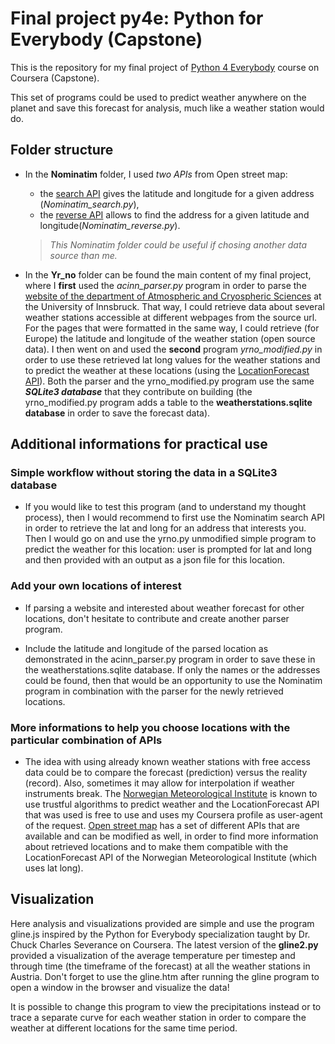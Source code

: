 # Final project py4e: Python for Everybody (Capstone)

This is the repository for my final project of [Python 4 Everybody](https://www.coursera.org/learn/python-data-visualization) course on Coursera (Capstone).

This set of programs could be used to predict weather anywhere on the planet and save this forecast for analysis, much like a weather station would do. 

## Folder structure #

- In the **Nominatim** folder, I used _two APIs_ from Open street map:

  * the [search API](https://nominatim.org/release-docs/latest/api/Search/) gives the latitude and longitude for a given address (_Nominatim_search.py_),
  * the [reverse API](https://nominatim.org/release-docs/latest/api/Reverse/) allows to find the address for a given latitude and longitude(_Nominatim_reverse.py_).
  
  > *This Nominatim folder could be useful if chosing another data source than me.*

- In the **Yr_no** folder can be found the main content of my final project, where I **first** used the _acinn_parser.py_ program in order to parse the [website of the department of Atmospheric and Cryospheric Sciences](https://acinn-data.uibk.ac.at/) at the University of Innsbruck. That way, I could retrieve data about several weather stations accessible at different webpages from the source url. For the pages that were formatted in the same way, I could retrieve (for Europe) the latitude and longitude of the weather station (open source data). I then went on and used the **second** program _yrno_modified.py_ in order to use these retrieved lat long values for the weather stations and to predict the weather at these locations (using the [LocationForecast API](https://developer.yr.no/doc/locationforecast/HowTO/)). Both the parser and the yrno_modified.py program use the same **_SQLite3 database_** that they contribute on building (the yrno_modified.py program adds a table to the **weatherstations.sqlite database** in order to save the forecast data).


## Additional informations for practical use #

### Simple workflow without storing the data in a SQLite3 database ###

  * If you would like to test this program (and to understand my thought process), then I would recommend to first use the Nominatim search API in order to retrieve the lat and long for an address that interests you. Then I would go on and use the yrno.py unmodified simple program to predict the weather for this location: user is prompted for lat and long and then provided with an output as a json file for this location.

### Add your own locations of interest ###

  * If parsing a website and interested about weather forecast for other locations, don't hesitate to contribute and create another parser program. 

  * Include the latitude and longitude of the parsed location as demonstrated in the acinn_parser.py program in order to save these in the weatherstations.sqlite database. If only the names or the addresses could be found, then that would be an opportunity to use the Nominatim program in combination with the parser for the newly retrieved locations. 

### More informations to help you choose locations with the particular combination of APIs ###

  * The idea with using already known weather stations with free access data could be to compare the forecast (prediction) versus the reality (record). Also, sometimes it may allow for interpolation if weather instruments break. The [Norwegian Meteorological Institute](https://www.yr.no/en) is known to use trustful algorithms to predict weather and the LocationForecast API that was used is free to use and uses my Coursera profile as user-agent of the request. [Open street map](https://www.openstreetmap.org/) has a set of different APIs that are available and can be modified as well, in order to find more information about retrieved locations and to make them compatible with the LocationForecast API of the Norwegian Meteorological Institute (which uses lat long). 

## Visualization #

Here analysis and visualizations provided are simple and use the program gline.js inspired by the Python for Everybody specialization taught by Dr. Chuck Charles Severance on Coursera. The latest version of the **gline2.py** provided a visualization of the average temperature per timestep and through time (the timeframe of the forecast) at all the weather stations in Austria. Don't forget to use the gline.htm after running the gline program to open a window in the browser and visualize the data!

It is possible to change this program to view the precipitations instead or to trace a separate curve for each weather station in order to compare the weather at different locations for the same time period.
